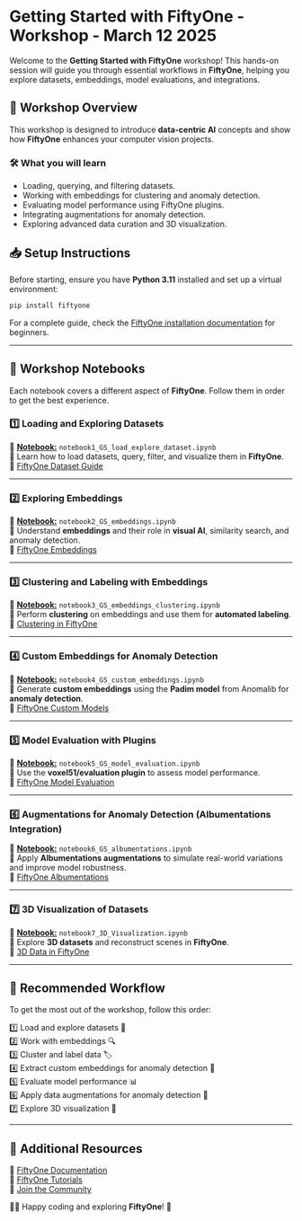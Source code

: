 # Getting Started with FiftyOne - Workshop - March 12 2025

Welcome to the **Getting Started with FiftyOne** workshop! This hands-on session will guide you through essential workflows in **FiftyOne**, helping you explore datasets, embeddings, model evaluations, and integrations.

## 🚀 Workshop Overview
This workshop is designed to introduce **data-centric AI** concepts and show how **FiftyOne** enhances your computer vision projects.

### **🛠 What you will learn**
- Loading, querying, and filtering datasets.
- Working with embeddings for clustering and anomaly detection.
- Evaluating model performance using FiftyOne plugins.
- Integrating augmentations for anomaly detection.
- Exploring advanced data curation and 3D visualization.

## 📥 Setup Instructions
Before starting, ensure you have **Python 3.11** installed and set up a virtual environment:

```bash
pip install fiftyone
```
For a complete guide, check the [FiftyOne installation documentation](https://github.com/voxel51/fiftyone-examples?tab=readme-ov-file#-prerequisites-for-beginners-) for beginners.

---

## 📂 Workshop Notebooks

Each notebook covers a different aspect of **FiftyOne**. Follow them in order to get the best experience.

### **1️⃣ Loading and Exploring Datasets**  
📌 [**Notebook:**](https://github.com/paularamo/awesome-fiftyone/blob/main/getting-started-90min-workshop/notebook1_GS_load_explore_dataset.ipynb) `notebook1_GS_load_explore_dataset.ipynb`  
🔹 Learn how to load datasets, query, filter, and visualize them in **FiftyOne**.  
🔗 [FiftyOne Dataset Guide](https://voxel51.com/docs/fiftyone/user_guide/dataset_creation/index.html)

---

### **2️⃣ Exploring Embeddings**  
📌 [**Notebook:**](https://github.com/paularamo/awesome-fiftyone/blob/main/getting-started-90min-workshop/notebook2_GS_embeddings.ipynb) `notebook2_GS_embeddings.ipynb`  
🔹 Understand **embeddings** and their role in **visual AI**, similarity search, and anomaly detection.  
🔗 [FiftyOne Embeddings](https://docs.voxel51.com/brain.html#visualizing-embeddings)

---

### **3️⃣ Clustering and Labeling with Embeddings**  
📌 [**Notebook:**](https://github.com/paularamo/awesome-fiftyone/blob/main/getting-started-90min-workshop/notebook3_GS_embeddings_clustering.ipynb) `notebook3_GS_embeddings_clustering.ipynb`  
🔹 Perform **clustering** on embeddings and use them for **automated labeling**.  
🔗 [Clustering in FiftyOne](https://docs.voxel51.com/tutorials/clustering.html?highlight=clustering)

---

### **4️⃣ Custom Embeddings for Anomaly Detection**  
📌 [**Notebook:**](https://github.com/paularamo/awesome-fiftyone/blob/main/getting-started-90min-workshop/notebook4_GS_custom_embeddings.ipynb) `notebook4_GS_custom_embeddings.ipynb`  
🔹 Generate **custom embeddings** using the **Padim model** from Anomalib for **anomaly detection**.  
🔗 [FiftyOne Custom Models](https://docs.voxel51.com/model_zoo/index.html)

---

### **5️⃣ Model Evaluation with Plugins**  
📌 [**Notebook:**](https://github.com/paularamo/awesome-fiftyone/blob/main/getting-started-90min-workshop/notebook5_GS_model_evaluation.ipynb) `notebook5_GS_model_evaluation.ipynb`  
🔹 Use the **voxel51/evaluation plugin** to assess model performance.  
🔗 [FiftyOne Model Evaluation](https://voxel51.com/docs/fiftyone/user_guide/evaluation.html)

---

### **6️⃣ Augmentations for Anomaly Detection (Albumentations Integration)**  
📌 [**Notebook:**](https://github.com/paularamo/awesome-fiftyone/blob/main/getting-started-90min-workshop/notebook6_GS_albumentations.ipynb) `notebook6_GS_albumentations.ipynb`  
🔹 Apply **Albumentations augmentations** to simulate real-world variations and improve model robustness.  
🔗 [FiftyOne Albumentations](https://voxel51.com/docs/fiftyone/integrations/albumentations.html)

---

### **7️⃣ 3D Visualization of Datasets**  
📌 [**Notebook:**](https://github.com/paularamo/awesome-fiftyone/blob/main/getting-started-90min-workshop/notebook7_3D_Visualization.ipynb) `notebook7_3D_Visualization.ipynb`  
🔹 Explore **3D datasets** and reconstruct scenes in **FiftyOne**.  
🔗 [3D Data in FiftyOne](https://voxel51.com/blog/computer-vision-3d-detections-fiftyone-tips-and-tricks-september-29th-2023/)


---

## 🔄 Recommended Workflow
To get the most out of the workshop, follow this order:

1️⃣ Load and explore datasets 📂  
2️⃣ Work with embeddings 🔍  
3️⃣ Cluster and label data 🏷️  
4️⃣ Extract custom embeddings for anomaly detection 🚀  
5️⃣ Evaluate model performance 📊  
6️⃣ Apply data augmentations for anomaly detection 🎨  
7️⃣ Explore 3D visualization 🔭  


---

## 📖 Additional Resources
🔗 [FiftyOne Documentation](https://voxel51.com/docs/fiftyone/)  
🔗 [FiftyOne Tutorials](https://voxel51.com/docs/fiftyone/tutorials/index.html)  
🔗 [Join the Community](https://discord.com/invite/fiftyone-community)  

👩‍💻 Happy coding and exploring **FiftyOne**! 🚀

